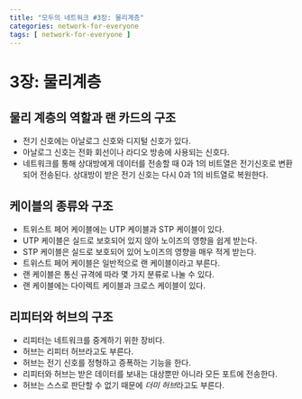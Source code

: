 ```yaml
---
title: "모두의 네트워크 #3장: 물리계층"
categories: network-for-everyone
tags: [ network-for-everyone ]
---
```



# 3장: 물리계층

## 물리 계층의 역할과 랜 카드의 구조

- 전기 신호에는 아날로그 신호와 디지털 신호가 있다.
- 아날로그 신호는 전화 회선이나 라디오 방송에 사용되는 신호다.
- 네트워크를 통해 상대방에게 데이터를 전송할 때 0과 1의 비트열은 전기신호로 변환되어 전송된다. 상대방이 받은 전기 신호는 다시 0과 1의 비트열로 복원한다.



## 케이블의 종류와 구조

- 트위스트 페어 케이블에는 UTP 케이블과 STP 케이블이 있다.
- UTP 케이블은 실드로 보호되어 있지 않아 노이즈의 영향을 쉽게 받는다.
- STP 케이블은 실드로 보호되어 있어 노이즈의 영향을 매우 적게 받는다.
- 트위스트 페어 케이블은 일반적으로 랜 케이블이라고 부른다.
- 랜 케이블은 통신 규격에 따라 몇 가지 분류로 나눌 수 있다.
- 랜 케이블에는 다이렉트 케이블과 크로스 케이블이 있다.



## 리피터와 허브의 구조

- 리피터는 네트워크를 중계하기 위한 장비다.
- 허브는 리피터 허브라고도 부른다.
- 허브는 전기 신호를 정형하고 증폭하는 기능을 한다.
- 리피터와 허브는 받은 데이터를 보내는 대상뿐만 아니라 모든 포트에 전송한다.
- 허브는 스스로 판단할 수 없기 때문에 *더미 허브*라고도 부른다.
